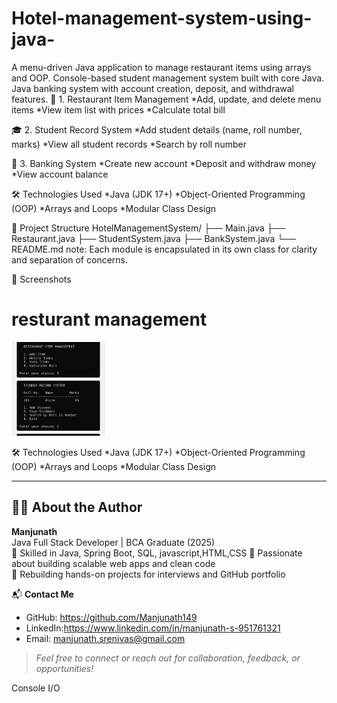 # Hotel-management-system-using-java-
A menu-driven Java application to manage restaurant items using arrays and OOP.  Console-based student management system built with core Java.  Java banking system with account creation, deposit, and withdrawal features.
🧾 1. Restaurant Item Management
*Add, update, and delete menu items
*View item list with prices
*Calculate total bill

🎓 2. Student Record System
*Add student details (name, roll number, marks)
*View all student records
*Search by roll number

🏦 3. Banking System
*Create new account
*Deposit and withdraw money
*View account balance

🛠️ Technologies Used
*Java (JDK 17+)
*Object-Oriented Programming (OOP)
*Arrays and Loops
*Modular Class Design

📁 Project Structure
HotelManagementSystem/
├── Main.java
├── Restaurant.java
├── StudentSystem.java
├── BankSystem.java
└── README.md
note: Each module is encapsulated in its own class for clarity and separation of concerns.

📸 Screenshots
<h1>resturant management</h1>
<img src="resturant management.png" width="150px">

🛠️ Technologies Used
*Java (JDK 17+)
*Object-Oriented Programming (OOP)
*Arrays and Loops
*Modular Class Design

---

## 👨‍💻 About the Author

**Manjunath**  
Java Full Stack Developer | BCA Graduate (2025)  
🔧 Skilled in Java, Spring Boot, SQL, javascript,HTML,CSS
🎯 Passionate about building scalable web apps and clean code  
📁 Rebuilding hands-on projects for interviews and GitHub portfolio

📬 **Contact Me**  
- GitHub: https://github.com/Manjunath149  
- LinkedIn:https://www.linkedin.com/in/manjunath-s-951761321
- Email: manjunath.srenivas@gmail.com

> _Feel free to connect or reach out for collaboration, feedback, or opportunities!_



Console I/O
